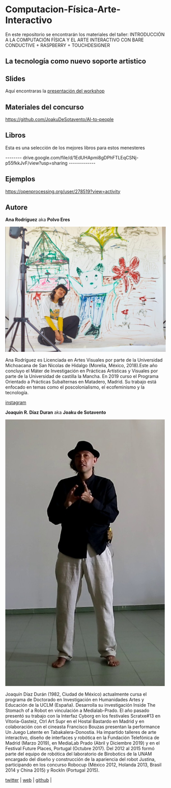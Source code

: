 # Computacion-Física-Arte-Interactivo

En este repositorio se encontrarán los materiales del taller: INTRODUCCIÓN A LA COMPUTACIÓN FÍSICA Y EL ARTE INTERACTIVO CON BARE CONDUCTIVE + RASPBERRY + TOUCHDESIGNER

## La tecnología como nuevo soporte artistico

## Slides

Aquí encontraras la [presentación del workshop](https://docs.google.com/presentation/d/1Ly4eoGEeqiBYMibP8VgbU4bCvPUX1-qZQs6pPOvgtGo/edit?usp=sharing)

## Materiales del concurso

<https://github.com/JoakuDeSotavento/AI-to-people>

## Libros

Esta es una selección de los mejores libros para estos menesteres

-------- drive.google.com/file/d/1EdUHApmi8gDPhFTLEqCSNj-p55fkkJvF/view?usp=sharing -------------

## Ejemplos

<https://openprocessing.org/user/278519?view=activity>

## Autore

**Ana Rodríguez**
aka **Polvo Eres**

![@polvo_eres](./img/ana.jpeg)

Ana Rodríguez es Licenciada en Artes Visuales por parte de la Universidad Michoacana de San Nicolas de Hidalgo (Morelia, México, 2018).Este año concluyo el Máter de Investigación en Prácticas Artísticas y Visuales por parte de la Universidad de castilla la Mancha.
En 2019 curso el Programa Orientado a Prácticas Subalternas en Matadero, Madrid. Su trabajo está enfocado en temas como el poscolonialismo, el ecofeminismo y la tecnología.

[instagram](https://www.instagram.com/polvo_eres)

**Joaquín R. Díaz Duran**
aka **Joaku de Sotavento**

![@joakudesotavento](./img/joaku-defensa.jpeg)

Joaquín Díaz Durán (1982, Ciudad de México) actualmente cursa el programa de Doctorado en Investigación en Humanidades Artes y Educación de la UCLM (España). Desarrolla su investigación Inside The Stomach of a Robot en vinculación a Medialab-Prado.
El año pasado presentó su trabajo con la Interfaz Cyborg en los festivales Scratxe#13 en Vitoria-Gasteiz, Ctrl Art Supr en el Hostal Bastardo en Madrid y en colaboración con el cineasta Francisco Bouzas presentan la performance Un Juego Latente en Tabakalera-Donostia. Ha impartido talleres de arte interactivo, diseño de interfaces y robótica en la Fundación Telefónica de Madrid (Marzo 2019), en MediaLab Prado (Abril y Diciembre 2019) y en el Festival Future Places, Portugal (Octubre 2017). Del 2012 al 2015 formó parte del equipo de robótica del laboratorio de Birobotics de la UNAM encargado del diseño y construcción de la apariencia del robot Justina, participando en los concurso Robocup (México 2012, Holanda 2013, Brasil 2014 y China 2015) y RockIn (Portugal 2015).

[twitter](https://twitter.com/joaku_Sotavento) |
[web](https://www.arterobotico.com) |
[github](https://github.com/JoakuDeSotavento) |
